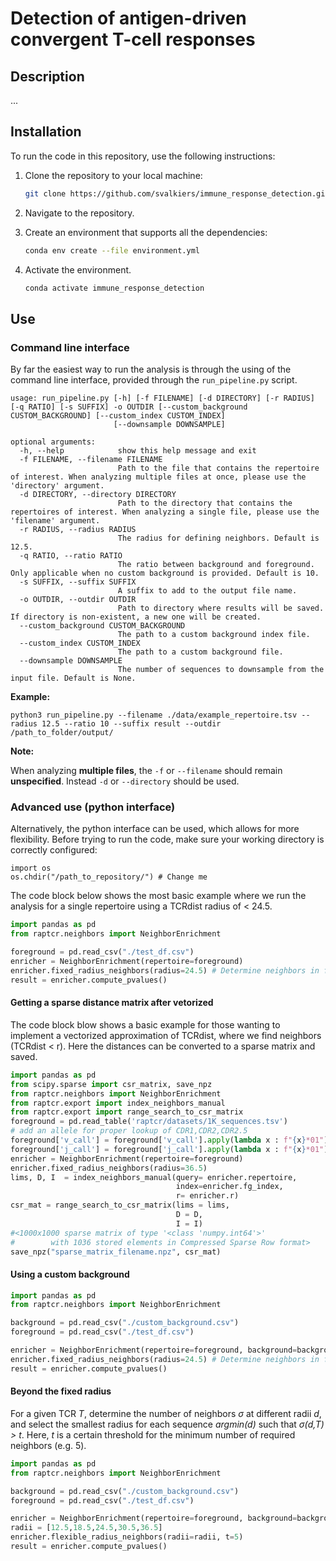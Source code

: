 # Detection of antigen-driven convergent T-cell responses

## Description

...

## Installation

To run the code in this repository, use the following instructions:

1. Clone the repository to your local machine:

   ```sh
   git clone https://github.com/svalkiers/immune_response_detection.git
   ```

2. Navigate to the repository.

3. Create an environment that supports all the dependencies:

   ```sh
   conda env create --file environment.yml
   ```

4. Activate the environment.

   ```sh
   conda activate immune_response_detection
   ```

## Use

### Command line interface

By far the easiest way to run the analysis is through the using of the command line interface, provided through the  `run_pipeline.py` script.

```
usage: run_pipeline.py [-h] [-f FILENAME] [-d DIRECTORY] [-r RADIUS] [-q RATIO] [-s SUFFIX] -o OUTDIR [--custom_background CUSTOM_BACKGROUND] [--custom_index CUSTOM_INDEX]
                       [--downsample DOWNSAMPLE]

optional arguments:
  -h, --help            show this help message and exit
  -f FILENAME, --filename FILENAME
                        Path to the file that contains the repertoire of interest. When analyzing multiple files at once, please use the 'directory' argument.
  -d DIRECTORY, --directory DIRECTORY
                        Path to the directory that contains the repertoires of interest. When analyzing a single file, please use the 'filename' argument.
  -r RADIUS, --radius RADIUS
                        The radius for defining neighbors. Default is 12.5.
  -q RATIO, --ratio RATIO
                        The ratio between background and foreground. Only applicable when no custom background is provided. Default is 10.
  -s SUFFIX, --suffix SUFFIX
                        A suffix to add to the output file name.
  -o OUTDIR, --outdir OUTDIR
                        Path to directory where results will be saved. If directory is non-existent, a new one will be created.
  --custom_background CUSTOM_BACKGROUND
                        The path to a custom background index file.
  --custom_index CUSTOM_INDEX
                        The path to a custom background file.
  --downsample DOWNSAMPLE
                        The number of sequences to downsample from the input file. Default is None.
```

**Example:**

```
python3 run_pipeline.py --filename ./data/example_repertoire.tsv --radius 12.5 --ratio 10 --suffix result --outdir /path_to_folder/output/
```

**Note:**

When analyzing **multiple files**, the `-f` or `--filename` should remain **unspecified**. Instead  `-d` or `--directory` should be used.

### Advanced use (python interface)

Alternatively, the python interface can be used, which allows for more flexibility.  Before trying to run the code, make sure your working directory is correctly configured:

```
import os
os.chdir("/path_to_repository/") # Change me
```

The code block below shows the most basic example where we run the analysis for a single repertoire using a TCRdist radius of < 24.5.

 ```python
 import pandas as pd
 from raptcr.neighbors import NeighborEnrichment
 
 foreground = pd.read_csv("./test_df.csv")
 enricher = NeighborEnrichment(repertoire=foreground)
 enricher.fixed_radius_neighbors(radius=24.5) # Determine neighbors in foreground
 result = enricher.compute_pvalues()
 ```

#### Getting a sparse distance matrix after vetorized  

The code block blow shows a basic example for those wanting 
to implement a vectorized approximation of TCRdist, 
where we find neighbors (TCRdist < r). Here 
the distances can be converted to a sparse matrix
and saved.

```python
import pandas as pd
from scipy.sparse import csr_matrix, save_npz
from raptcr.neighbors import NeighborEnrichment
from raptcr.export import index_neighbors_manual
from raptcr.export import range_search_to_csr_matrix
foreground = pd.read_table('raptcr/datasets/1K_sequences.tsv')
# add an allele for proper lookup of CDR1,CDR2,CDR2.5
foreground['v_call'] = foreground['v_call'].apply(lambda x : f"{x}*01")
foreground['j_call'] = foreground['j_call'].apply(lambda x : f"{x}*01")
enricher = NeighborEnrichment(repertoire=foreground)
enricher.fixed_radius_neighbors(radius=36.5) 
lims, D, I  = index_neighbors_manual(query= enricher.repertoire, 
                                     index=enricher.fg_index, 
                                     r= enricher.r)
csr_mat = range_search_to_csr_matrix(lims = lims, 
                                     D = D, 
                                     I = I)
#<1000x1000 sparse matrix of type '<class 'numpy.int64'>'
#        with 1036 stored elements in Compressed Sparse Row format>
save_npz("sparse_matrix_filename.npz", csr_mat)
```

#### Using a custom background

```python
import pandas as pd
from raptcr.neighbors import NeighborEnrichment

background = pd.read_csv("./custom_background.csv")
foreground = pd.read_csv("./test_df.csv")

enricher = NeighborEnrichment(repertoire=foreground, background=background)
enricher.fixed_radius_neighbors(radius=24.5) # Determine neighbors in foreground
result = enricher.compute_pvalues()
```

#### Beyond the fixed radius

For a given TCR *T*, determine the number of neighbors *σ* at different radii *d*, and select the smallest radius for each sequence *argmin(d)* such that *σ(d,T) > t*. Here, *t* is a certain threshold for the minimum number of required neighbors (e.g. 5).

```python
import pandas as pd
from raptcr.neighbors import NeighborEnrichment

background = pd.read_csv("./custom_background.csv")
foreground = pd.read_csv("./test_df.csv")

enricher = NeighborEnrichment(repertoire=foreground, background=background)
radii = [12.5,18.5,24.5,30.5,36.5]
enricher.flexible_radius_neighbors(radii=radii, t=5)
result = enricher.compute_pvalues()
```
